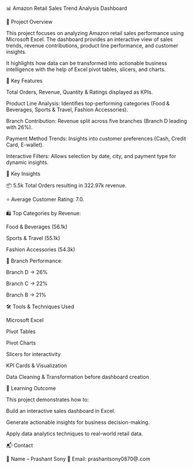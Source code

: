 📊 Amazon Retail Sales Trend Analysis Dashboard

📌 Project Overview

This project focuses on analyzing Amazon retail sales performance using Microsoft Excel.
The dashboard provides an interactive view of sales trends, revenue contributions, product line performance, and customer insights.

It highlights how data can be transformed into actionable business intelligence with the help of Excel pivot tables, slicers, and charts.

🚀 Key Features

Total Orders, Revenue, Quantity & Ratings displayed as KPIs.

Product Line Analysis: Identifies top-performing categories (Food & Beverages, Sports & Travel, Fashion Accessories).

Branch Contribution: Revenue split across five branches (Branch D leading with 26%).

Payment Method Trends: Insights into customer preferences (Cash, Credit Card, E-wallet).

Interactive Filters: Allows selection by date, city, and payment type for dynamic insights.

🔑 Key Insights

📦 5.5k Total Orders resulting in 322.97k revenue.

⭐ Average Customer Rating: 7.0.

🛍️ Top Categories by Revenue:

Food & Beverages (56.1k)

Sports & Travel (55.1k)

Fashion Accessories (54.3k)

🏢 Branch Performance:

Branch D → 26%

Branch C → 22%

Branch B → 21%

🛠️ Tools & Techniques Used

Microsoft Excel

Pivot Tables

Pivot Charts

Slicers for interactivity

KPI Cards & Visualization

Data Cleaning & Transformation before dashboard creation


🎯 Learning Outcome

This project demonstrates how to:

Build an interactive sales dashboard in Excel.

Generate actionable insights for business decision-making.

Apply data analytics techniques to real-world retail data.


📬 Contact

👤 Name – Prashant Sony
📧 Email: prashantsony0870@.com

